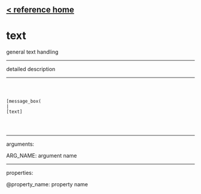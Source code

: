[< reference home](ceammc_lib.html)
---

# text


general text handling

---

detailed description
<br>


---


```



[message_box(                                 
|
[text]


            
```

---
arguments:

ARG_NAME: argument name<br>

---
properties:

@property_name: property name<br>

